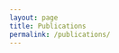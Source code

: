 ```yaml
---
layout: page
title: Publications
permalink: /publications/
---
```


<div id="archives">
  <section id="archive">
    <ol id="publication-list"></ol>
  </section>
</div>

<script src="https://cdn.jsdelivr.net/npm/js-yaml@4.1.0/dist/js-yaml.min.js"></script>
<script>
  async function loadYAML() {
    const response = await fetch('{{ site.baseurl }}/publications.yaml');
    const text = await response.text();
    const data = jsyaml.load(text);

    const container = document.getElementById('publication-list');

    // Sort by year descending
    data.sort((a, b) => (b.date || 0) - (a.date || 0));

    data.forEach(pub => {
      // Bolden "Leite DJ"
      let authors = pub.authors || '';
      authors = authors.replace(/\bLeite DJ\b/g, '<b>Leite DJ</b>');

      let output = `${authors}`;
      if (pub.date) output += ` (${pub.date})`;

      if (pub.title && pub.URL) {
        output += ` <a href="${pub.URL}" target="_blank">${pub.title}</a>`;
      } else if (pub.title) {
        output += ` ${pub.title}`;
      }

      if (pub.journal) output += `. <em>${pub.journal}</em>`;
      if (pub.additional) output += `. ${pub.additional}`;
      if (pub.DOI) output += `. DOI: ${pub.DOI}`;

      const li = document.createElement('li');
      li.innerHTML = output;
      container.appendChild(li);
    });
  }

  loadYAML();
</script>
